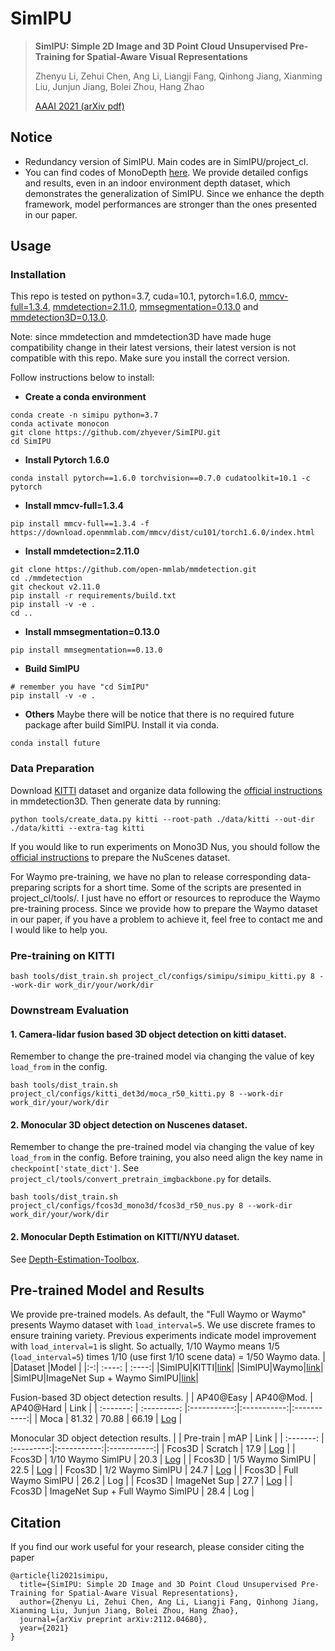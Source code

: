 # SimIPU

> **SimIPU: Simple 2D Image and 3D Point Cloud Unsupervised Pre-Training for Spatial-Aware Visual Representations**
>
> Zhenyu Li, Zehui Chen, Ang Li, Liangji Fang, Qinhong Jiang, Xianming Liu, Junjun Jiang, Bolei Zhou, Hang Zhao
>
> [AAAI 2021 (arXiv pdf)](https://arxiv.org/abs/2112.04680)

## Notice
- Redundancy version of SimIPU. Main codes are in SimIPU/project_cl.
- You can find codes of MonoDepth [here](https://github.com/zhyever/Monocular-Depth-Estimation-Toolbox/tree/main/configs/simipu). We provide detailed configs and results, even in an indoor environment depth dataset, which demonstrates the generalization of SimIPU. Since we enhance the depth framework, model performances are stronger than the ones presented in our paper.

## Usage

### Installation

This repo is tested on python=3.7, cuda=10.1, pytorch=1.6.0, [mmcv-full=1.3.4](https://github.com/open-mmlab/mmcv), 
[mmdetection=2.11.0](https://github.com/open-mmlab/mmdetection), [mmsegmentation=0.13.0](https://github.com/open-mmlab/mmsegmentation) and 
[mmdetection3D=0.13.0](https://github.com/open-mmlab/mmdetection3d).

Note: since mmdetection and mmdetection3D have made huge compatibility change in their latest versions, their latest version is not compatible with this repo.
Make sure you install the correct version. 

Follow instructions below to install:

- **Create a conda environment**

```
conda create -n simipu python=3.7
conda activate monocon
git clone https://github.com/zhyever/SimIPU.git
cd SimIPU
```

- **Install Pytorch 1.6.0**

```
conda install pytorch==1.6.0 torchvision==0.7.0 cudatoolkit=10.1 -c pytorch
```

- **Install mmcv-full=1.3.4**

```
pip install mmcv-full==1.3.4 -f https://download.openmmlab.com/mmcv/dist/cu101/torch1.6.0/index.html
```

- **Install mmdetection=2.11.0**

```
git clone https://github.com/open-mmlab/mmdetection.git
cd ./mmdetection
git checkout v2.11.0
pip install -r requirements/build.txt
pip install -v -e .
cd ..
```

- **Install mmsegmentation=0.13.0**

```
pip install mmsegmentation==0.13.0
```

- **Build SimIPU**

```
# remember you have "cd SimIPU"
pip install -v -e .
```

- **Others**
Maybe there will be notice that there is no required future package after build SimIPU. Install it via conda.

```
conda install future
```

### Data Preparation

Download [KITTI](http://www.cvlibs.net/datasets/kitti/eval_object.php?obj_benchmark=3d) dataset and organize data 
 following the [official instructions](https://mmdetection3d.readthedocs.io/en/latest/)
  in mmdetection3D. Then generate data by running:
  
```
python tools/create_data.py kitti --root-path ./data/kitti --out-dir ./data/kitti --extra-tag kitti
```

If you would like to run experiments on Mono3D Nus, you should follow the [official instructions](https://mmdetection3d.readthedocs.io/en/latest/) to prepare the NuScenes dataset.

For Waymo pre-training, we have no plan to release corresponding data-preparing scripts for a short time. Some of the scripts are presented in project_cl/tools/. I just have no effort or resources to reproduce the Waymo pre-training process. Since we provide how to prepare the Waymo dataset in our paper, if you have a problem to achieve it, feel free to contact me and I would like to help you. 

### Pre-training on KITTI
```
bash tools/dist_train.sh project_cl/configs/simipu/simipu_kitti.py 8 --work-dir work_dir/your/work/dir
```

### Downstream Evaluation
#### 1. Camera-lidar fusion based 3D object detection on kitti dataset. 
Remember to change the pre-trained model via changing the value of key `load_from` in the config.
```
bash tools/dist_train.sh project_cl/configs/kitti_det3d/moca_r50_kitti.py 8 --work-dir work_dir/your/work/dir
```
#### 2. Monocular 3D object detection on Nuscenes dataset. 
Remember to change the pre-trained model via changing the value of key `load_from` in the config. Before training, you also need align the key name in `checkpoint['state_dict']`. See `project_cl/tools/convert_pretrain_imgbackbone.py` for details.
```
bash tools/dist_train.sh project_cl/configs/fcos3d_mono3d/fcos3d_r50_nus.py 8 --work-dir work_dir/your/work/dir
```
#### 2. Monocular Depth Estimation on KITTI/NYU dataset. 
See [Depth-Estimation-Toolbox](https://github.com/zhyever/Monocular-Depth-Estimation-Toolbox/tree/main/configs/simipu).


## Pre-trained Model and Results

We provide pre-trained models.
As default, the "Full Waymo or Waymo" presents Waymo dataset with `load_interval=5`. We use discrete frames to ensure training variety. Previous experiments indicate model improvement with `load_interval=1` is slight. So actually, 1/10 Waymo means 1/5 (`load_interval=5`) times 1/10 (use first 1/10 scene data) = 1/50 Waymo data.
|   |Dataset |Model  |
|:-:| :----: | :----:|
|SimIPU|KITTI|[link](https://github.com/zhyever/SimIPU/releases/download/initial-release/SimIPU_kitti_50e.pth)|
|SimIPU|Waymo|[link](https://github.com/zhyever/SimIPU/releases/download/initial-release/SimIPU_waymo.pth)|
|SimIPU|ImageNet Sup + Waymo SimIPU|[link](https://github.com/zhyever/SimIPU/releases/download/double-finetune/SimIPU_imagesup_waymo_double_finetune.pth)|


Fusion-based 3D object detection results.
|         | AP40@Easy | AP40@Mod. | AP40@Hard | Link      |
| :-------: | :---------: |:-----------:|:-----------:|:-----------:|
| Moca    | 81.32     | 70.88     | 66.19     |  [Log](https://github.com/zhyever/SimIPU/blob/main/resources/logs/moca_simipu_kitti.txt) |

Monocular 3D object detection results.
|           | Pre-train  | mAP         | Link      |
| :-------: | :---------:|:-----------:|:-----------:|
| Fcos3D    | Scratch    | 17.9        |  [Log](https://github.com/zhyever/SimIPU/blob/main/resources/logs/fcos3d_scratch_nus.txt) |
| Fcos3D    | 1/10 Waymo SimIPU   | 20.3        |  [Log](https://github.com/zhyever/SimIPU/blob/main/resources/logs/fcos3d_simipu_nus_abl_oneten.txt) |
| Fcos3D    | 1/5 Waymo SimIPU   | 22.5        |  [Log](https://github.com/zhyever/SimIPU/blob/main/resources/logs/fcos3d_simipu_nus_abl_onefive.txt) |
| Fcos3D    | 1/2 Waymo SimIPU  | 24.7        |  [Log](https://github.com/zhyever/SimIPU/blob/main/resources/logs/fcos3d_scratch_nus.txt) |
| Fcos3D    | Full Waymo SimIPU   | 26.2        |  Log |
| Fcos3D    | ImageNet Sup    | 27.7        |  [Log](https://github.com/zhyever/SimIPU/blob/main/resources/logs/fcos3d_imgnet_nus.txt) |
| Fcos3D    | ImageNet Sup + Full Waymo SimIPU   | 28.4    |  Log |




</center>

## Citation
If you find our work useful for your research, please consider citing the paper
```
@article{li2021simipu,
  title={SimIPU: Simple 2D Image and 3D Point Cloud Unsupervised Pre-Training for Spatial-Aware Visual Representations},
  author={Zhenyu Li, Zehui Chen, Ang Li, Liangji Fang, Qinhong Jiang, Xianming Liu, Junjun Jiang, Bolei Zhou, Hang Zhao},
  journal={arXiv preprint arXiv:2112.04680},
  year={2021}
}
```

